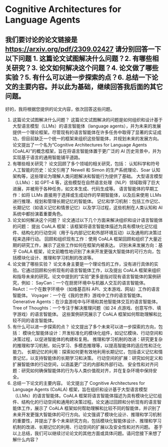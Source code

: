 # Cognitive Architectures for Language Agents

## 我们要讨论的论文链接是 https://arxiv.org/pdf/2309.02427 请分别回答一下以下问题 1. 这篇论文试图解决什么问题？2. 有哪些相关研究？3. 论文如何解决这个问题？4. 论文做了哪些实验？5. 有什么可以进一步探索的点？6. 总结一下论文的主要内容。并以此为基础，继续回答我后面的其它问题。

好的，我将根据您提供的论文内容，依次回答这些问题。

1. 这篇论文试图解决什么问题？
   这篇论文试图解决的问题是如何组织和设计基于大型语言模型（LLMs）的语言智能体（language agents），并为未来的发展提供一个理论框架。尽管现有的语言智能体在许多任务中取得了显著的实证成功，但目前缺乏一个统一的框架来组织这些智能体，并规划未来的发展方向。论文提出了一个名为“Cognitive Architectures for Language Agents (CoALA)”的概念框架，旨在将语言智能体置于更广泛的 AI 历史背景中，并为实现基于语言的通用智能铺平道路。
2. 有哪些相关研究？
   论文回顾了多个领域的相关研究，包括：
   认知科学和符号人工智能的历史：论文引用了 Newell 和 Simon 的生产系统理论、Soar 认知架构等，这些理论为理解人类问题解决和智能行为提供了基础。
   大型语言模型（LLMs）：如 GPT-4 等，这些模型在自然语言处理（NLP）领域取得了巨大进展，并被用于各种任务，如文本生成、代码生成等。
   语言智能体的早期工作：如将 LLMs 直接用于选择或生成动作的早期智能体，以及后来使用 LLMs 进行推理、规划和管理长期记忆的智能体。
   记忆和学习机制：包括工作记忆、长期记忆（如语义记忆和情景记忆）以及学习过程，这些机制在人类认知和 AI 系统中都扮演着重要角色。
3. 论文如何解决这个问题？
   论文通过以下几个方面来解决组织和设计语言智能体的问题：
   提出 CoALA 框架：该框架将语言智能体描述为具有模块化记忆组件、结构化的行动空间（用于与内部记忆和外部环境互动）以及通用的决策过程来选择行动。
   回顾和组织现有工作：使用 CoALA 框架回顾和组织了大量近期的研究工作，展示了这些工作如何在框架内被表达。
   识别未来发展方向：基于 CoALA 框架，论文前瞻性地识别了未来开发更强大智能体的可行方向，包括模块化设计、推理和学习机制的改进等。
4. 论文做了哪些实验？
   论文本身主要是一个理论性的工作，没有进行具体的实验。它通过回顾和分析现有的语言智能体工作，以及提出 CoALA 框架来组织和指导未来的研究。论文中提到的“实验”更多是指对现有语言智能体的案例研究，例如：
   SayCan：一个在厨房环境中与机器人交互的语言智能体。
   ReAct：一个在数字环境中（如维基百科 API、文本游戏、网站）工作的语言智能体。
   Voyager：一个在《我的世界》游戏中工作的语言智能体。
   Generative Agents：在沙盒游戏中与环境和其他智能体交互的语言智能体。
   Tree of Thoughts：一个专注于解决推理问题（如 24 点游戏、创意写作、填字游戏）的语言智能体。
   这些案例研究展示了 CoALA 框架如何帮助理解和比较不同的语言智能体。
5. 有什么可以进一步探索的点？
   论文提出了多个未来可以进一步探索的方向，包括：
   模块化智能体设计：开发标准化的模块化组件，如记忆模块、行动空间和决策过程，以促进智能体的构建和复用。
   推理和学习机制的改进：研究更复杂的推理和学习机制，如元学习、多模态推理等，以提高智能体的适应性和泛化能力。
   长期记忆的利用：探索如何更有效地利用长期记忆，包括语义记忆和情景记忆，以支持智能体的长期学习和决策。
   行动空间的扩展：研究如何定义和扩展智能体的行动空间，以涵盖更广泛的内部和外部行动。
   安全性和对齐问题：研究如何确保智能体的行为与人类价值观对齐，并在复杂环境中保持安全。
6. 总结一下论文的主要内容。
   论文提出了 Cognitive Architectures for Language Agents (CoALA) 框架，旨在组织和设计基于大型语言模型（LLMs）的语言智能体。CoALA 框架将语言智能体描述为具有模块化记忆组件、结构化的行动空间和通用的决策过程。论文通过回顾和分析现有的语言智能体工作，展示了 CoALA 框架如何帮助理解和比较不同的智能体，并识别了未来开发更强大智能体的可行方向。论文强调了模块化设计、推理和学习机制的重要性，并提出了多个未来研究方向，包括模块化智能体设计、推理和学习机制的改进、长期记忆的利用、行动空间的扩展以及安全性和对齐问题。
   基于以上总结，我们可以继续讨论论文的其他方面或具体问题。请问您接下来想了解什么内容？
